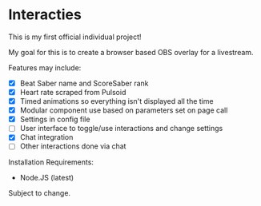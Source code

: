# Interacties

This is my first official individual project!

My goal for this is to create a browser based OBS overlay for a livestream.

Features may include:

- [x] Beat Saber name and ScoreSaber rank
- [x] Heart rate scraped from Pulsoid
- [x] Timed animations so everything isn't displayed all the time
- [x] Modular component use based on parameters set on page call
- [x] Settings in config file
- [ ] User interface to toggle/use interactions and change settings
- [X] Chat integration
- [ ] Other interactions done via chat

Installation Requirements:

- Node.JS (latest)

Subject to change.
